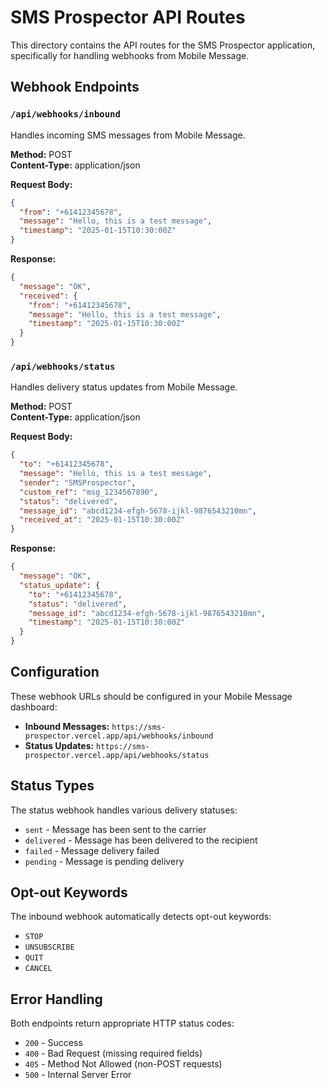 # SMS Prospector API Routes

This directory contains the API routes for the SMS Prospector application, specifically for handling webhooks from Mobile Message.

## Webhook Endpoints

### `/api/webhooks/inbound`
Handles incoming SMS messages from Mobile Message.

**Method:** POST  
**Content-Type:** application/json

**Request Body:**
```json
{
  "from": "+61412345678",
  "message": "Hello, this is a test message",
  "timestamp": "2025-01-15T10:30:00Z"
}
```

**Response:**
```json
{
  "message": "OK",
  "received": {
    "from": "+61412345678",
    "message": "Hello, this is a test message",
    "timestamp": "2025-01-15T10:30:00Z"
  }
}
```

### `/api/webhooks/status`
Handles delivery status updates from Mobile Message.

**Method:** POST  
**Content-Type:** application/json

**Request Body:**
```json
{
  "to": "+61412345678",
  "message": "Hello, this is a test message",
  "sender": "SMSProspector",
  "custom_ref": "msg_1234567890",
  "status": "delivered",
  "message_id": "abcd1234-efgh-5678-ijkl-9876543210mn",
  "received_at": "2025-01-15T10:30:00Z"
}
```

**Response:**
```json
{
  "message": "OK",
  "status_update": {
    "to": "+61412345678",
    "status": "delivered",
    "message_id": "abcd1234-efgh-5678-ijkl-9876543210mn",
    "timestamp": "2025-01-15T10:30:00Z"
  }
}
```

## Configuration

These webhook URLs should be configured in your Mobile Message dashboard:

- **Inbound Messages:** `https://sms-prospector.vercel.app/api/webhooks/inbound`
- **Status Updates:** `https://sms-prospector.vercel.app/api/webhooks/status`

## Status Types

The status webhook handles various delivery statuses:
- `sent` - Message has been sent to the carrier
- `delivered` - Message has been delivered to the recipient
- `failed` - Message delivery failed
- `pending` - Message is pending delivery

## Opt-out Keywords

The inbound webhook automatically detects opt-out keywords:
- `STOP`
- `UNSUBSCRIBE`
- `QUIT`
- `CANCEL`

## Error Handling

Both endpoints return appropriate HTTP status codes:
- `200` - Success
- `400` - Bad Request (missing required fields)
- `405` - Method Not Allowed (non-POST requests)
- `500` - Internal Server Error
